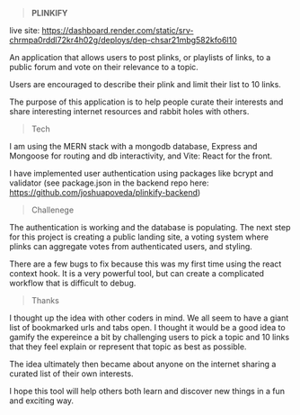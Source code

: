 >__PLINKIFY__

live site: https://dashboard.render.com/static/srv-chrmpa0rddl72kr4h02g/deploys/dep-chsar21mbg582kfo6l10

An application that allows users to post plinks, or playlists of links, to a public forum and vote on their relevance to a topic.

Users are encouraged to describe their plink and limit their list to 10 links.

The purpose of this application is to help people curate their interests and share interesting internet resources and rabbit holes with others.

>Tech

I am using the MERN stack with a mongodb database, Express and Mongoose for routing and db interactivity, and Vite: React for the front.

I have implemented user authentication using packages like bcrypt and validator (see package.json in the backend repo here: https://github.com/joshuapoveda/plinkify-backend)

>Challenege

The authentication is working and the database is populating. The next step for this project is creating a public landing site, a voting system where plinks can aggregate votes from authenticated users, and styling.

There are a few bugs to fix because this was my first time using the react context hook. It is a very powerful tool, but can create a complicated workflow that is difficult to debug. 

>Thanks

I thought up the idea with other coders in mind. We all seem to have a giant list of bookmarked urls and tabs open. I thought it would be a good idea to gamify the expereince a bit by challenging users to pick a topic and 10 links that they feel explain or represent that topic as best as possible. 

The idea ultimately then became about anyone on the internet sharing a curated list of their own interests. 

I hope this tool will help others both learn and discover new things in a fun and exciting way. 